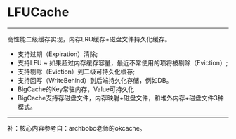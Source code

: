 # LFUCache
---
高性能二级缓存实现，内存LRU缓存+磁盘文件持久化缓存。
* 支持过期（Expiration）清除;
* 支持LFU ~ 如果超过内存缓存容量，最近不常使用的项将被剔除（Eviction）;
* 支持剔除（Eviction）到二级可持久化缓存;
* 支持回写（WriteBehind）到后端持久化存储，例如DB。
* BigCache的Key常驻内存，Value可持久化
* BigCache支持存磁盘文件，内存映射+磁盘文件，和堆外内存+磁盘文件3种模式。
---
补：核心内容参考自：archbobo老师的okcache。
